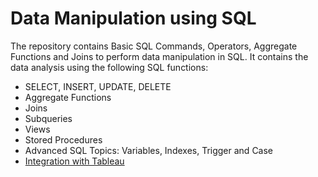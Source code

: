 # Data Manipulation using SQL 

The repository contains Basic SQL Commands, Operators, Aggregate Functions and Joins to perform data manipulation in SQL. It contains the data analysis using the following SQL functions: 

- SELECT, INSERT, UPDATE, DELETE
- Aggregate Functions
- Joins
- Subqueries 
- Views
- Stored Procedures 
- Advanced SQL Topics: Variables, Indexes, Trigger and Case 
- [Integration with Tableau](https://public.tableau.com/profile/shimonyagrawal#!/vizhome/EmployeePerformanceacrossDepartments/Dashboard1?publish=yes)

